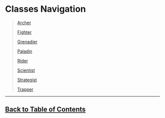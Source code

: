#   Classes Navigation

>   [Archer](Archer.md)
>
>   [Fighter](Fighter.md)
>
>   [Grenadier](Grenadier.md)
>
>   [Paladin](Paladin.md)
>
>   [Rider](Rider.md)
>
>   [Scientist](Scientist.md)
>
>   [Strategist](Strategist.md)
>
>   [Trapper](Trapper.md)

---
##  [Back to Table of Contents](../TableOfContents.md)